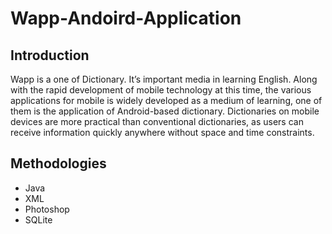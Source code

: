 # Wapp-Andoird-Application

## Introduction 

Wapp  is a one of  Dictionary.  It’s  important  media in learning English.  Along with the rapid 
development of mobile technology at this time, the various applications for mobile is widely 
developed as a medium of learning, one of them is the application of Android-based 
dictionary.  Dictionaries on mobile devices are more practical than conventional dictionaries, 
as users can receive information quickly anywhere without space and time constraints.

## Methodologies
- Java
- XML
- Photoshop
- SQLite
